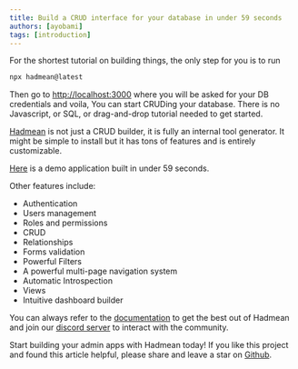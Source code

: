 ```yaml
---
title: Build a CRUD interface for your database in under 59 seconds
authors: [ayobami]
tags: [introduction]
---
```


For the shortest tutorial on building things, the only step for you is to run

```js
npx hadmean@latest
```

Then go to [http://localhost:3000](http://localhost:3000) where you will be asked for your DB credentials and voila, You can start CRUDing your database. There is no Javascript, or SQL, or drag-and-drop tutorial needed to get started.

[Hadmean](https://github.com/hadmean/hadmean) is not just a CRUD builder, it is fully an internal tool generator. It might be simple to install but it has tons of features and is entirely customizable.

[Here](https://demo.hadmean.com) is a demo application built in under 59 seconds.

Other features include:
- Authentication
- Users management
- Roles and permissions
- CRUD
- Relationships
- Forms validation
- Powerful Filters
- A powerful multi-page navigation system
- Automatic Introspection
- Views
- Intuitive dashboard builder

You can always refer to the [documentation](https://hadmean.com/docs/intro) to get the best out of Hadmean and join our [discord server](https://discord.gg/aV6DxwXhzN) to interact with the community.

Start building your admin apps with Hadmean today! If you like this project and found this article helpful, please share and leave a star on [Github](https://github.com/hadmean/hadmean).
